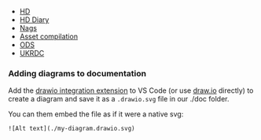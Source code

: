 
- [HD](./hd.md)
- [HD Diary](./hd_diary.md)
- [Nags](./nags.md)
- [Asset compilation](./asset_compilation.md)
- [ODS](./ods.md)
- [UKRDC](./ukrdc.md)

### Adding diagrams to documentation

Add the [drawio integration extension](https://github.com/hediet/vscode-drawio)
to VS Code (or use [draw.io](https://app.diagrams.net/)
directly) to create a diagram and save it as a `.drawio.svg` file in our ./doc folder.

You can them embed the file as if it were a native svg:

```
![Alt text](./my-diagram.drawio.svg)
```
